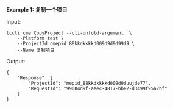 **Example 1: 复制一个项目**



Input: 

```
tccli cme CopyProject --cli-unfold-argument  \
    --Platform test \
    --ProjectId cmepid_88kkdkkkkd009d9d9d99d9 \
    --Name 复制项目
```

Output: 
```
{
    "Response": {
        "ProjectId": "mepid_88kkdkkkkd009d9duujde77",
        "RequestId": "99004d9f-aeec-4817-bbe2-d3499f95a2bf"
    }
}
```

